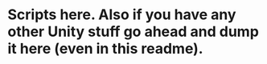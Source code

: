 # Scripts here. Also if you have any other Unity stuff go ahead and dump it here (even in this readme).